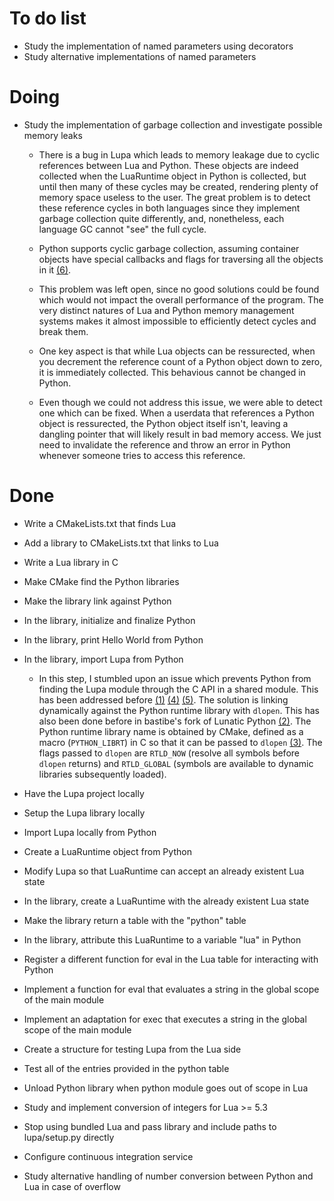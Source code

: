 # To do list

* Study the implementation of named parameters using decorators
* Study alternative implementations of named parameters

# Doing

* Study the implementation of garbage collection and investigate possible memory leaks

  * There is a bug in Lupa which leads to memory leakage due to cyclic references between Lua and Python.
    These objects are indeed collected when the LuaRuntime object in Python is collected, but until then
    many of these cycles may be created, rendering plenty of memory space useless to the user. The great
    problem is to detect these reference cycles in both languages since they implement garbage collection
    quite differently, and, nonetheless, each language GC cannot "see" the full cycle.

  * Python supports cyclic garbage collection, assuming container objects have special callbacks
    and flags for traversing all the objects in it [(6)].
  
  * This problem was left open, since no good solutions could be found which would not impact the overall
    performance of the program. The very distinct natures of Lua and Python memory management systems makes
    it almost impossible to efficiently detect cycles and break them.
  
  * One key aspect is that while Lua objects can be ressurected, when you decrement the reference count of
    a Python object down to zero, it is immediately collected. This behavious cannot be changed in Python.
  
  * Even though we could not address this issue, we were able to detect one which can be fixed.
    When a userdata that references a Python object is ressurected, the Python object itself isn't, leaving a
    dangling pointer that will likely result in bad memory access. We just need to invalidate the reference
    and throw an error in Python whenever someone tries to access this reference.

# Done

* Write a CMakeLists.txt that finds Lua
* Add a library to CMakeLists.txt that links to Lua
* Write a Lua library in C
* Make CMake find the Python libraries
* Make the library link against Python
* In the library, initialize and finalize Python
* In the library, print Hello World from Python
* In the library, import Lupa from Python

  * In this step, I stumbled upon an issue which prevents Python from finding the
    Lupa module through the C API in a shared module. This has been addressed before [(1)] [(4)] [(5)].
    The solution is linking dynamically against the Python runtime library with `dlopen`. This has
    also been done before in bastibe's fork of Lunatic Python [(2)]. The Python runtime library name
    is obtained by CMake, defined as a macro (`PYTHON_LIBRT`) in C so that it can be passed to `dlopen` [(3)].
    The flags passed to `dlopen` are `RTLD_NOW` (resolve all symbols before `dlopen` returns) and `RTLD_GLOBAL`
    (symbols are available to dynamic libraries subsequently loaded).

* Have the Lupa project locally
* Setup the Lupa library locally
* Import Lupa locally from Python
* Create a LuaRuntime object from Python
* Modify Lupa so that LuaRuntime can accept an already existent Lua state
* In the library, create a LuaRuntime with the already existent Lua state
* Make the library return a table with the "python" table
* In the library, attribute this LuaRuntime to a variable "lua" in Python
* Register a different function for eval in the Lua table for interacting with Python
* Implement a function for eval that evaluates a string in the global scope of the main module
* Implement an adaptation for exec that executes a string in the global scope of the main module
* Create a structure for testing Lupa from the Lua side
* Test all of the entries provided in the python table
* Unload Python library when python module goes out of scope in Lua
* Study and implement conversion of integers for Lua >= 5.3
* Stop using bundled Lua and pass library and include paths to lupa/setup.py directly
* Configure continuous integration service
* Study alternative handling of number conversion between Python and Lua in case of overflow

[(1)]: https://mail.python.org/pipermail/new-bugs-announce/2008-November/003322.html
[(2)]: https://github.com/bastibe/lunatic-python/blob/master/src/pythoninlua.c#L641
[(3)]: https://www.man7.org/linux/man-pages/man3/dlopen.3.html
[(4)]: https://stackoverflow.com/questions/29880931/importerror-and-pyexc-systemerror-while-embedding-python-script-within-c-for-pam
[(5)]: https://sourceforge.net/p/pam-python/code/ci/default/tree/src/pam_python.c#l2507
[(6)]: https://docs.python.org/3/c-api/gcsupport.html
